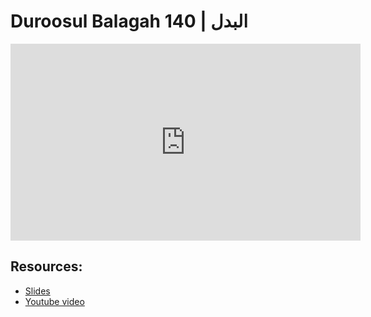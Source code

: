 # Duroosul Balagah 140 | البدل
                
<iframe width="560" height="315" src="https://www.youtube-nocookie.com/embed/UTih-wve_ws?start=0" frameborder="0" allow="accelerometer; autoplay; encrypted-media; gyroscope; picture-in-picture" allowfullscreen="allowfullscreen">
</iframe><BR>

## Resources:
- [Slides](https://github.com/arshare/resources_balagha_pdfs)
- [Youtube video](https://www.youtube.com/watch?v=UTih-wve_ws&list=PLzn0qdi6JpdvvXVuJ7kIusNquSxeyKJvc)

